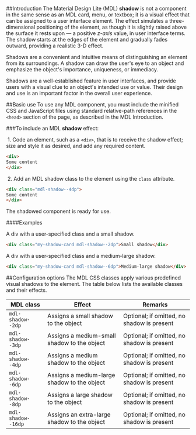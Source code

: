 ##Introduction
The Material Design Lite (MDL) **shadow** is not a component in the same sense as an MDL card, menu, or textbox; it is a visual effect that can be assigned to a user interface element. The effect simulates a three-dimensional positioning of the element, as though it is slightly raised above the surface it rests upon &mdash; a positive *z-axis* value, in user interface terms. The shadow starts at the edges of the element and gradually fades outward, providing a realistic 3-D effect.

Shadows are a convenient and intuitive means of distinguishing an element from its surroundings. A shadow can draw the user's eye to an object and emphasize the object's importance, uniqueness, or immediacy.

Shadows are a well-established feature in user interfaces, and provide users with a visual clue to an object's intended use or value. Their design and use is an important factor in the overall user experience.

##Basic use
To use any MDL component, you must include the minified CSS and JavaScript files using standard relative-path references in the `<head>` section of the page, as described in the MDL Introduction.

###To include an MDL **shadow** effect:

&nbsp;1. Code an element, such as a `<div>`, that is to receive the shadow effect; size and style it as desired, and add any required content.
```html
<div>
Some content
</div>
```
&nbsp;2. Add an MDL shadow class to the element using the `class` attribute.
```html
<div class="mdl-shadow--4dp">
Some content
</div>
```

The shadowed component is ready for use.

####Examples

A div with a user-specified class and a small shadow.

```html
<div class="my-shadow-card mdl-shadow--2dp">Small shadow</div>
```

A div with a user-specified class and a medium-large shadow.

```html
<div class="my-shadow-card mdl-shadow--6dp">Medium-large shadow</div>
```

##Configuration options
The MDL CSS classes apply various predefined visual shadows to the element. The table below lists the available classes and their effects.

| MDL class | Effect | Remarks |
|-----------|--------|---------|
| `mdl-shadow--2dp` | Assigns a small shadow to the object | Optional; if omitted, no shadow is present |
| `mdl-shadow--3dp` | Assigns a medium-small shadow to the object | Optional; if omitted, no shadow is present |
| `mdl-shadow--4dp` | Assigns a medium shadow to the object | Optional; if omitted, no shadow is present |
| `mdl-shadow--6dp` | Assigns a medium-large shadow to the object | Optional; if omitted, no shadow is present |
| `mdl-shadow--8dp` | Assigns a large shadow to the object | Optional; if omitted, no shadow is present |
| `mdl-shadow--16dp` | Assigns an extra-large shadow to the object | Optional; if omitted, no shadow is present|
